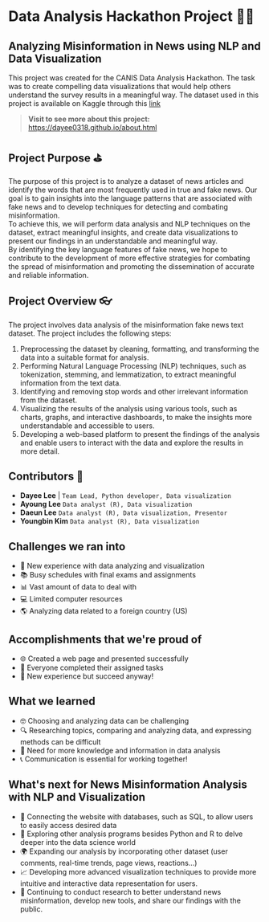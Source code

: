 # Data Analysis Hackathon Project 👩‍💻
## Analyzing Misinformation in News using NLP and Data Visualization

This project was created for the CANIS Data Analysis Hackathon. The task was to create compelling data visualizations that would help others understand the survey results in a meaningful way. The dataset used in this project is available on Kaggle through this [link](https://www.kaggle.com/datasets/stevenpeutz/misinformation-fake-news-text-dataset-79k?resource=download)
 
> **Visit to see more about this project:**
> https://dayee0318.github.io/about.html

## Project Purpose ⛳
The purpose of this project is to analyze a dataset of news articles and identify the words that are most frequently used in true and fake news. Our goal is to gain insights into the language patterns that are associated with fake news and to develop techniques for detecting and combating misinformation.  
To achieve this, we will perform data analysis and NLP techniques on the dataset, extract meaningful insights, and create data visualizations to present our findings in an understandable and meaningful way.  
By identifying the key language features of fake news, we hope to contribute to the development of more effective strategies for combating the spread of misinformation and promoting the dissemination of accurate and reliable information.

## Project Overview 👓
The project involves data analysis of the misinformation fake news text dataset. The project includes the following steps:
1. Preprocessing the dataset by cleaning, formatting, and transforming the data into a suitable format for analysis.
2. Performing Natural Language Processing (NLP) techniques, such as tokenization, stemming, and lemmatization, to extract meaningful information from the text data.
3. Identifying and removing stop words and other irrelevant information from the dataset.
4. Visualizing the results of the analysis using various tools, such as charts, graphs, and interactive dashboards, to make the insights more understandable and accessible to users.
5. Developing a web-based platform to present the findings of the analysis and enable users to interact with the data and explore the results in more detail.

## Contributors 🙌

- **Dayee Lee** | ```Team Lead, Python developer, Data visualization```
- **Ayoung Lee** ```Data analyst (R), Data visualization```
- **Daeun Lee** ```Data analyst (R), Data visualization, Presentor```
- **Youngbin Kim** ```Data analyst (R), Data visualization```

## Challenges we ran into
- 🤔 New experience with data analyzing and visualization
- 📚 Busy schedules with final exams and assignments
- 📊 Vast amount of data to deal with
- 💻 Limited computer resources
- 🌎 Analyzing data related to a foreign country (US)

## Accomplishments that we're proud of
- 🌐 Created a web page and presented successfully
- 👏 Everyone completed their assigned tasks
- 🎉 New experience but succeed anyway!

## What we learned
- 🤓 Choosing and analyzing data can be challenging
- 🔍 Researching topics, comparing and analyzing data, and expressing methods can be difficult
- 🧐 Need for more knowledge and information in data analysis
- 📞 Communication is essential for working together!

## What's next for News Misinformation Analysis with NLP and Visualization
- 🌟 Connecting the website with databases, such as SQL, to allow users to easily access desired data
- 🤖 Exploring other analysis programs besides Python and R to delve deeper into the data science world
- 🌍 Expanding our analysis by incorporating other dataset (user comments, real-time trends, page views, reactions...)
- 📈 Developing more advanced visualization techniques to provide more intuitive and interactive data representation for users.
- 📝 Continuing to conduct research to better understand news misinformation, develop new tools, and share our findings with the public.
